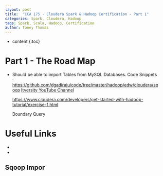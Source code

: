 ```yaml
---
layout: post
title:  "CCA 175 - Cloudera Spark & Hadoop Certification - Part 1"
categories: Spark, Cloudera, Hadoop
tags: Spark, Scala, Hadoop, Certification
author: Toney Thomas
---
```


* content
{:toc}

# Part 1 - The Road Map

- Should be able to import Tables from MySQL Databases. 
	Code Snippets : https://github.com/dgadiraju/code/tree/master/hadoop/edw/cloudera/sqoop
	[Itversity YouTube Channel](https://www.youtube.com/watch?v=C7YEYvlFncU&index=10&list=PLf0swTFhTI8rJvGpOp-LujOcpk-Rlz-yE)

	https://www.cloudera.com/developers/get-started-with-hadoop-tutorial/exercise-1.html

	Boundary Query 


# Useful Links 

- 
- 





 

## Sqoop Impor
  



 
 
 



